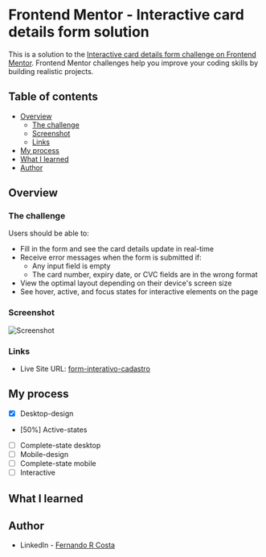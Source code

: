 # Frontend Mentor - Interactive card details form solution

This is a solution to the [Interactive card details form challenge on Frontend Mentor](https://www.frontendmentor.io/challenges/interactive-card-details-form-XpS8cKZDWw). Frontend Mentor challenges help you improve your coding skills by building realistic projects. 

## Table of contents

- [Overview](#overview)
  - [The challenge](#the-challenge)
  - [Screenshot](#screenshot)
  - [Links](#links)
- [My process](#my-process)
- [What I learned](#what-i-learned)
- [Author](#author)

## Overview

### The challenge

Users should be able to:

- Fill in the form and see the card details update in real-time
- Receive error messages when the form is submitted if:
  - Any input field is empty
  - The card number, expiry date, or CVC fields are in the wrong format
- View the optimal layout depending on their device's screen size
- See hover, active, and focus states for interactive elements on the page

### Screenshot

![Screenshot](./screenshot.jpg)


### Links

- Live Site URL: [form-interativo-cadastro](https://form-interativo-cadastro.vercel.app/)

## My process

- [x] Desktop-design
- [50%] Active-states
- [ ] Complete-state desktop
- [ ] Mobile-design
- [ ] Complete-state mobile
- [ ] Interactive

## What I learned


## Author

- LinkedIn - [Fernando R Costa](https://www.linkedin.com/in/fernando-r-costa/)
